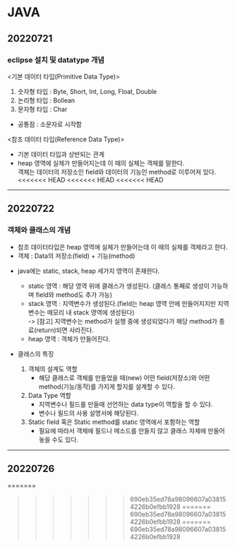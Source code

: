 # JAVA

## 20220721
### eclipse 설치 및 datatype 개념<br>

<기본 데이터 타입(Primitive Data Type)>
  1. 숫자형 타입 : Byte, Short, Int, Long, Float, Double
  2. 논리형 타입 : Bollean
  3. 문자형 타입 : Char
  * 공통점 : 소문자로 시작함

<참조 데이터 타입(Reference Data Type)>
- 기본 데이터 타입과 상반되는 관계
- heap 영역에 실체가 만들어지는데 이 때의 실체는 객체를 말한다.<br>
객체는 데이터의 저장소인 field와 데이터의 기능인 method로 이루어져 있다.
<<<<<<< HEAD
<<<<<<< HEAD
<<<<<<< HEAD
------------------------------------------------------------------------
## 20220722
### 객체와 클래스의 개념<br>

- 참조 데이터타입은 heap 영역에 실체가 만들어는데 이 때의 실체를 객체라고 한다.
- 객체 : Data의 저장소(field) + 기능(method)

* java에는 static, stack, heap 세가지 영역이 존재한다.
  - static 영역 : 해당 영역 위에 클래스가 생성된다. (클래스 통째로 생성이 가능하며 field와 method도 추가 가능)
  - stack 영역 : 지역변수가 생성된다.(field는 heap 영역 안에 만들어지지만 지역변수는 메모리 내 stack 영역에 생성된다)<br>
        -> [참고] 지역변수는 method가 실행 중에 생성되었다가 해당 method가 종료(return)되면 사라진다.
  - heap 영역 : 객체가 만들어진다.

* 클래스의 특징
  1. 객체의 설계도 역할
      - 해당 클래스로 객체를 만들었을 때(new) 어떤 field(저장소)와 어떤 method(기능/동작)를 가지게 할지를 설계할 수 있다.
  2. Data Type 역할
      - 지역변수나 필드를 만들때 선언하는 data type이 역할을 할 수 있다.
      - 변수나 필드의 사용 설명서에 해당된다.
  3. Static field 혹은 Static method를 static 영역에서 포함하는 역할
      - 필요에 따라서 객체에 필드나 메소드를 만들지 않고 클래스 자체에 만들어 놓을 수도 있다.


------------------------------------------------------------------------
## 20220726
=======
>>>>>>> 690eb35ed78a98096607a038154226b0efbb1928
=======
>>>>>>> 690eb35ed78a98096607a038154226b0efbb1928
=======
>>>>>>> 690eb35ed78a98096607a038154226b0efbb1928
